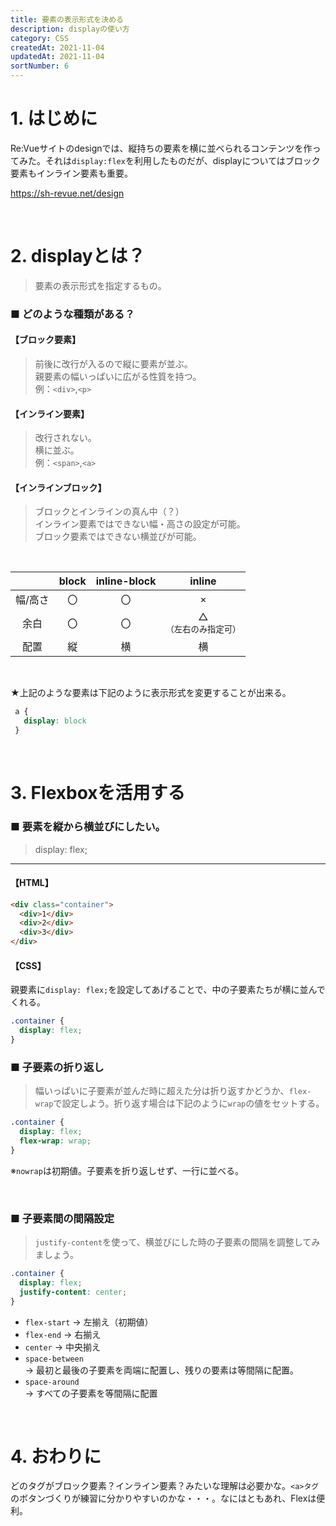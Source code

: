 ```yaml
---
title: 要素の表示形式を決める
description: displayの使い方
category: CSS
createdAt: 2021-11-04
updatedAt: 2021-11-04
sortNumber: 6
---
```


# 1. はじめに
Re:Vueサイトのdesignでは、縦持ちの要素を横に並べられるコンテンツを作ってみた。それは`display:flex`を利用したものだが、displayについてはブロック要素もインライン要素も重要。

https://sh-revue.net/design

<br>

# 2.  displayとは？
> 要素の表示形式を指定するもの。

### ■ どのような種類がある？
#### 【ブロック要素】
> 前後に改行が入るので縦に要素が並ぶ。<br>
> 親要素の幅いっぱいに広がる性質を持つ。<br>
> 例：`<div>`,`<p>`

#### 【インライン要素】
> 改行されない。<br>
> 横に並ぶ。<br>
> 例：`<span>`,`<a>`

#### 【インラインブロック】
> ブロックとインラインの真ん中（？）<br>
> インライン要素ではできない幅・高さの設定が可能。<br>
> ブロック要素ではできない横並びが可能。

<br>

|         | block | inline-block |                 inline                 |
| :-----: | :---: | :----------: | :------------------------------------: |
| 幅/高さ |  〇   |      〇      |                   ×                    |
|  余白   |  〇   |      〇      | △<br><small>（左右のみ指定可）</small> |
|  配置   |  縦   |      横      |                   横                   |

<br>

★上記のような要素は下記のように表示形式を変更することが出来る。
```css
 a {
   display: block
 }
```

<br>

# 3. Flexboxを活用する

### ■ 要素を縦から横並びにしたい。
> display: flex;
---
#### 【HTML】

```html
<div class="container">
  <div>1</div>
  <div>2</div>
  <div>3</div>
</div>
```

#### 【CSS】
親要素に`display: flex;`を設定してあげることで、中の子要素たちが横に並んでくれる。
```css
.container {
  display: flex;
}
```

### ■ 子要素の折り返し
> 幅いっぱいに子要素が並んだ時に超えた分は折り返すかどうか、`flex-wrap`で設定しよう。折り返す場合は下記のように`wrap`の値をセットする。
```css
.container {
  display: flex;
  flex-wrap: wrap;
}
```
※`nowrap`は初期値。子要素を折り返しせず、一行に並べる。

<br>

### ■ 子要素間の間隔設定
> `justify-content`を使って、横並びにした時の子要素の間隔を調整してみましょう。
```css
.container {
  display: flex;
  justify-content: center; 
}
```

- `flex-start` → 左揃え（初期値）
- `flex-end`   → 右揃え
- `center`     → 中央揃え
- `space-between`<br> 
  → 最初と最後の子要素を両端に配置し、残りの要素は等間隔に配置。
- `space-around`<br>
  → すべての子要素を等間隔に配置

<br>

# 4. おわりに
どのタグがブロック要素？インライン要素？みたいな理解は必要かな。`<a>タグ`のボタンづくりが練習に分かりやすいのかな・・・。なにはともあれ、Flexは便利。
